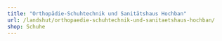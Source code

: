 ```yaml
---
title: "Orthopädie-Schuhtechnik und Sanitätshaus Hochban"
url: /landshut/orthopaedie-schuhtechnik-und-sanitaetshaus-hochban/
shop: Schuhe
---
```

